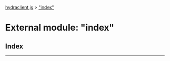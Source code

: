 [hydraclient.js](../README.md) > ["index"](../modules/_index_.md)



# External module: "index"

## Index


---
